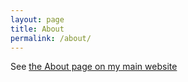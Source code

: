 ```yaml
---
layout: page
title: About
permalink: /about/
---
```


See [the About page on my main website](http://www.chicagofoodtruckfinder.com/about)